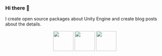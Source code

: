 ### Hi there 👋

I create open source packages about Unity Engine and create blog posts about the details.

<p align='center'>
<a href="https://tedsieblog.wordpress.com/"><img height="64" src="https://raw.githubusercontent.com/WaylonWalker/WaylonWalker/main/icon/dev.png"></a>
<a href="https://www.linkedin.com/in/ted-sie/"><img height="64" src="https://raw.githubusercontent.com/WaylonWalker/WaylonWalker/main/icon/dev.png"></a>
<a href="https://www.facebook.com/tedsieblog"><img height="64" src="https://raw.githubusercontent.com/WaylonWalker/WaylonWalker/main/icon/dev.png"></a>
</p>

<!--
**ted10401/ted10401** is a ✨ _special_ ✨ repository because its `README.md` (this file) appears on your GitHub profile.

Here are some ideas to get you started:

- 🔭 I’m currently working on ...
- 🌱 I’m currently learning ...
- 👯 I’m looking to collaborate on ...
- 🤔 I’m looking for help with ...
- 💬 Ask me about ...
- 📫 How to reach me: ...
- 😄 Pronouns: ...
- ⚡ Fun fact: ...
-->
